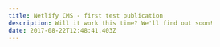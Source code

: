```yaml
---
title: Netlify CMS - first test publication
description: Will it work this time? We'll find out soon!
date: 2017-08-22T12:48:41.403Z
---
```




